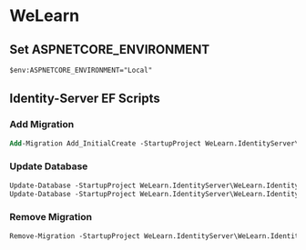 # WeLearn

## Set ASPNETCORE_ENVIRONMENT

```ps
$env:ASPNETCORE_ENVIRONMENT="Local"
```

## Identity-Server EF Scripts

### Add Migration

```ps
Add-Migration Add_InitialCreate -StartupProject WeLearn.IdentityServer\WeLearn.IdentityServer -Project WeLearn.Data\WeLearn.Data -OutputDir Migrations -Context WeLearn.Data.Persistence.ApplicationDbContext
```

### Update Database

```ps
Update-Database -StartupProject WeLearn.IdentityServer\WeLearn.IdentityServer -Project WeLearn.Data -Context WeLearn.Data.Persistence.ApplicationDbContext
Update-Database -StartupProject WeLearn.IdentityServer\WeLearn.IdentityServer -Project WeLearn.Data\WeLearn.Data -Context WeLearn.Data.Persistence.ApplicationDbContext
```

### Remove Migration

```ps
Remove-Migration -StartupProject WeLearn.IdentityServer\WeLearn.IdentityServer -Project WeLearn.Data\WeLearn.Data -Context WeLearn.Data.Persistence.ApplicationDbContext
```
